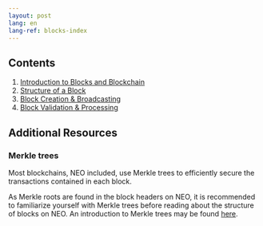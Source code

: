 ```yaml
---
layout: post
lang: en
lang-ref: blocks-index
---
```


## Contents

1. [Introduction to Blocks and Blockchain](1-Introduction_to_blocks_and_blockchain.md)
2. [Structure of a Block](2-Structure_of_a_block.md)
3. [Block Creation & Broadcasting](3-Block_creation_broadcasting.md)
4. [Block Validation & Processing](4-Block_validation_processing.md)

## Additional Resources

### Merkle trees
Most blockchains, NEO included, use Merkle trees to efficiently secure the transactions contained in each block.

As Merkle roots are found in the block headers on NEO, it is recommended to familiarize yourself with Merkle trees before reading about the structure of blocks on NEO. An introduction to Merkle trees may be found [here](2a-Merkle-Tree.md).
